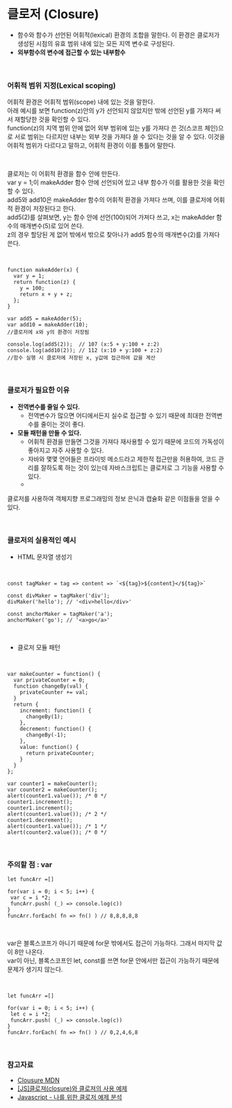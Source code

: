# 클로저 (Closure)

- 함수와 함수가 선언된 어휘적(lexical) 환경의 조합을 말한다. 이 환경은 클로저가 생성된 시점의 유효 범위 내에 있는 모든 지역 변수로 구성된다.
- **외부함수의 변수에 접근할 수 있는 내부함수**

<br>

### 어휘적 범위 지정(Lexical scoping)

어휘적 환경은 어휘적 범위(scope) 내에 있는 것을 말한다.   
아래 예시를 보면 function(z)안의 y가 선언되지 않았지만 밖에 선언된 y를 가져다 써서 재할당한 것을 확인할 수 있다.   
function(z)의 지역 범위 안에 없어 외부 범위에 있는 y를 가져다 쓴 것(스코프 체인)으로 서로 범위는 다르지만 내부는 외부 것을 가져다 쓸 수 있다는 것을 알 수 있다.
이것을 어휘적 범위가 다르다고 말하고, 어휘적 환경이 이를 통틀어 말한다.

<br>

클로저는 이 어휘적 환경을 함수 안에 만든다.   
var y = 1;이 makeAdder 함수 안에 선언되어 있고 내부 함수가 이를 활용한 것을 확인할 수 있다.   
add5와 add10은 makeAdder 함수의 어휘적 환경을 가져다 쓰며, 이를 클로저에 어휘적 환경이 저장된다고 한다.   
add5(2)를 살펴보면, y는 함수 안에 선언(100)되어 가져다 쓰고, x는 makeAdder 함수의 매개변수(5)로 있어 쓴다.   
z의 경우 할당된 게 없어 밖에서 밖으로 찾아나가 add5 함수의 매개변수(2)를 가져다 쓴다. 


<br>

```
function makeAdder(x) {
  var y = 1;
  return function(z) {
    y = 100;
    return x + y + z;
  };
}

var add5 = makeAdder(5);
var add10 = makeAdder(10);
//클로저에 x와 y의 환경이 저장됨

console.log(add5(2));  // 107 (x:5 + y:100 + z:2)
console.log(add10(2)); // 112 (x:10 + y:100 + z:2)
//함수 실행 시 클로저에 저장된 x, y값에 접근하여 값을 계산
```  

<br>

### 클로저가 필요한 이유

- **전역변수를 줄일 수 있다.**  
  - 전역변수가 많으면 어디에서든지 실수로 접근할 수 있기 때문에 최대한 전역변수를 줄이는 것이 좋다.
- **모듈 패턴을 만들 수 있다.**
  - 어휘적 환경을 만들면 그것을 가져다 재사용할 수 있기 때문에 코드의 가독성이 좋아지고 자주 사용할 수 있다.
  - 자바와 몇몇 언어들은 프라이빗 메소드라고 제한적 접근만을 허용하여, 코드 관리를 잘하도록 하는 것이 있는데 자바스크립트는 클로저로 그 기능을 사용할 수 있다.  
  - 
클로저를 사용하여 객체지향 프로그래밍의 정보 은닉과 캡슐화 같은 이점들을 얻을 수 있다.

<br>

### 클로저의 실용적인 예시

- HTML 문자열 생성기

<br>

```
const tagMaker = tag => content => `<${tag}>${content}</${tag}>`

const divMaker = tagMaker('div');
divMaker('hello'); // '<div>hello</div>'

const anchorMaker = tagMaker('a');
anchorMaker('go'); // '<a>go</a>'
```

<br>

- 클로저 모듈 패턴

<br>

```
var makeCounter = function() {
  var privateCounter = 0;
  function changeBy(val) {
    privateCounter += val;
  }
  return {
    increment: function() {
      changeBy(1);
    },
    decrement: function() {
      changeBy(-1);
    },
    value: function() {
      return privateCounter;
    }
  }
};

var counter1 = makeCounter();
var counter2 = makeCounter();
alert(counter1.value()); /* 0 */
counter1.increment();
counter1.increment();
alert(counter1.value()); /* 2 */
counter1.decrement();
alert(counter1.value()); /* 1 */
alert(counter2.value()); /* 0 */
```

<br>

### 주의할 점 : var

```
let funcArr =[]

for(var i = 0; i < 5; i++) {
 var c = i *2;
 funcArr.push( (_) => console.log(c))
}
funcArr.forEach( fn => fn() ) // 8,8,8,8,8
```

<br>

var은 블록스코프가 아니기 때문에 for문 밖에서도 접근이 가능하다. 그래서 마지막 값이 8만 나온다.   
var이 아닌, 블록스코프인 let, const를 쓰면 for문 안에서만 접근이 가능하기 때문에 문제가 생기지 않는다. 

<br>

```
let funcArr =[]

for(var i = 0; i < 5; i++) {
 let c = i *2;
 funcArr.push( (_) => console.log(c))
}
funcArr.forEach( fn => fn() ) // 0,2,4,6,8
```

<br>

### 참고자료

- [Clousure MDN](https://developer.mozilla.org/ko/docs/Web/JavaScript/Closures)
- [[JS]클로져(closure)와 클로져의 사용 예제](https://velog.io/@proshy/JS%ED%81%B4%EB%A1%9C%EC%A0%B8closure%EC%99%80-%ED%81%B4%EB%A1%9C%EC%A0%B8%EC%9D%98-%EC%82%AC%EC%9A%A9-%EC%98%88%EC%A0%9C)
- [Javascript - 나를 위한 클로저 예제 분석](https://pewww.tistory.com/21)
